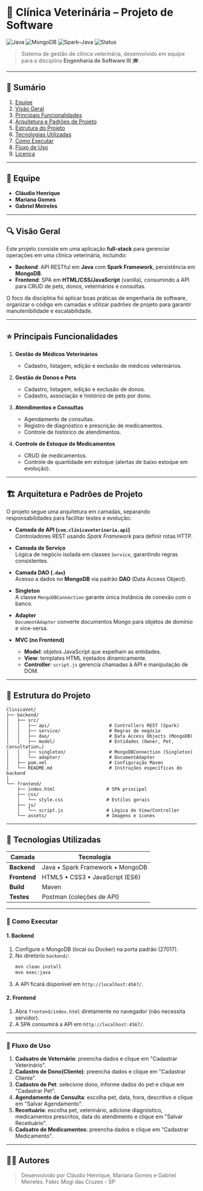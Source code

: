 # 🐾 Clínica Veterinária – Projeto de Software

![Java](https://img.shields.io/badge/Java-007396?style=for-the-badge&logo=java&logoColor=white)
![MongoDB](https://img.shields.io/badge/MongoDB-47A248?style=for-the-badge&logo=mongodb&logoColor=white)
![Spark–Java](https://img.shields.io/badge/Spark–Java-E31B23?style=for-the-badge&logo=apache-spark&logoColor=white)
![Status](https://img.shields.io/badge/status-concluído-brightgreen?style=for-the-badge)

> Sistema de gestão de clínica veterinária, desenvolvido em equipe para a disciplina **Engenharia de Software III** 🎓.

---

## 📄 Sumário

1. [Equipe](#-equipe)  
2. [Visão Geral](#-visão-geral)  
3. [Principais Funcionalidades](#-principais-funcionalidades)  
4. [Arquitetura e Padrões de Projeto](#-arquitetura-e-padrões-de-projeto)  
5. [Estrutura do Projeto](#-estrutura-do-projeto)  
6. [Tecnologias Utilizadas](#-tecnologias-utilizadas)  
7. [Como Executar](#-como-executar)  
8. [Fluxo de Uso](#-fluxo-de-uso)  
9. [Licença](#-licença)  

---

## 👥 Equipe

- **Cláudio Henrique** 
- **Mariana Gomes** 
- **Gabriel Meireles**  

---

## 🔍 Visão Geral

Este projeto consiste em uma aplicação **full-stack** para gerenciar operações em uma clínica veterinária, incluindo:

- **Backend**: API RESTful em **Java** com **Spark Framework**, persistência em **MongoDB**.  
- **Frontend**: SPA em **HTML/CSS/JavaScript** (vanilla), consumindo a API para CRUD de pets, donos, veterinários e consultas.  

O foco da disciplina foi aplicar boas práticas de engenharia de software, organizar o código em camadas e utilizar padrões de projeto para garantir manutenibilidade e escalabilidade.

---

## ⭐ Principais Funcionalidades

1. **Gestão de Médicos Veterinários**
   - Cadastro, listagem, edição e exclusão de médicos veterinários.

2. **Gestão de Donos e Pets**  
   - Cadastro, listagem, edição e exclusão de donos.  
   - Cadastro, associação e histórico de pets por dono.  

3. **Atendimentos e Consultas**  
   - Agendamento de consultas.  
   - Registro de diagnóstico e prescrição de medicamentos.  
   - Controle de histórico de atendimentos.  

4. **Controle de Estoque de Medicamentos**  
   - CRUD de medicamentos.  
   - Controle de quantidade em estoque (alertas de baixo estoque em evolução).  

---

## 🏗️ Arquitetura e Padrões de Projeto

O projeto segue uma arquitetura em camadas, separando responsabilidades para facilitar testes e evolução:

- **Camada de API (`com.clinicaveterinaria.api`)**  
  Controladores REST usando *Spark Framework* para definir rotas HTTP.

- **Camada de Serviço**  
  Lógica de negócio isolada em classes `Service`, garantindo regras consistentes.

- **Camada DAO (`.dao`)**  
  Acesso a dados no **MongoDB** via padrão **DAO** (Data Access Object).

- **Singleton**  
  A classe `MongoDBConnection` garante única instância de conexão com o banco.

- **Adapter**  
  `DocumentAdapter` converte documentos Mongo para objetos de domínio e vice-versa.

- **MVC (no Frontend)**  
  - **Model**: objetos JavaScript que espelham as entidades.  
  - **View**: templates HTML injetados dinamicamente.  
  - **Controller**: `script.js` gerencia chamadas à API e manipulação de DOM.

---

## 📂 Estrutura do Projeto

```
ClinicaVet/
├── backend/
│   ├── src/
│   │   ├── api/                      # Controllers REST (Spark)
│   │   ├── service/                  # Regras de negócio
│   │   ├── dao/                      # Data Access Objects (MongoDB)
│   │   ├── model/                    # Entidades (Owner, Pet, Consultation…)
│   │   ├── singleton/                # MongoDBConnection (Singleton)
│   │   └── adapter/                  # DocumentAdapter
│   ├── pom.xml                       # Configuração Maven
│   └── README.md                     # Instruções específicas do backend
│
└── frontend/
    ├── index.html                   # SPA principal
    ├── css/
    │   └── style.css                # Estilos gerais
    ├── js/
    │   └── script.js                # Lógica de View/Controller
    └── assets/                      # Imagens e ícones
```

---

## 🔧 Tecnologias Utilizadas

| Camada      | Tecnologia                        |
|-------------|-----------------------------------|
| **Backend** | Java • Spark Framework • MongoDB  |
| **Frontend**| HTML5 • CSS3 • JavaScript (ES6)   |
| **Build**   | Maven                             |
| **Testes**  | Postman (coleções de API)         |

---

### 🚀 Como Executar

#### 1. Backend

1. Configure o MongoDB (local ou Docker) na porta padrão (27017).  
2. No diretório `backend/`:
   ```bash
   mvn clean install
   mvn exec:java
   ```
3. A API ficará disponível em `http://localhost:4567/`.

#### 2. Frontend

1. Abra `frontend/index.html` diretamente no navegador (não necessita servidor).  
2. A SPA consumirá a API em `http://localhost:4567/`.

---

### 🔄 Fluxo de Uso

1. **Cadsatro de Veternário**: preencha dados e clique em "Cadastrar Veterinário".   
3. **Cadastro de Dono(Cliente)**: preencha dados e clique em "Cadastrar Cliente".  
4. **Cadastro de Pet**: selecione dono, informe dados do pet e clique em "Cadastrar Pet".  
5. **Agendamento de Consulta**: escolha pet, data, hora, descritivo e clique em "Salvar Agendamento". 
6. **Receituário**:  escolha pet, veterinário, adicione diagnóstico, medicamentos prescritos, data do atendimento e clique em "Salvar Receituário".
7. **Cadsatro de Medicamentos**: preencha dados e clique em "Cadastrar Medicamento". 


---
## 👨‍💻 Autores

> Desenvolvido por Cláudio Henrique, Mariana Gomes e Gabriel Meireles.
> Fatec Mogi das Cruzes - SP
